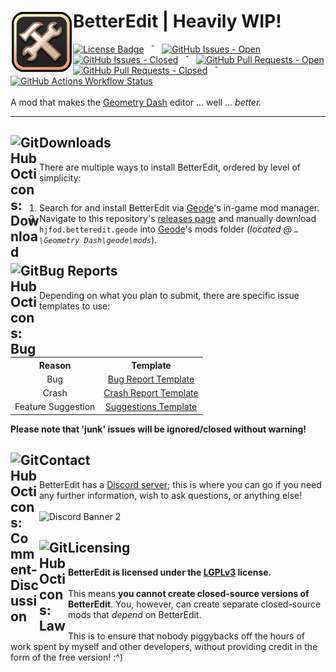 <h1>
  <picture>
    <img alt="BetterEdit Logo" width="100" align="left" src="logo.png">
  </picture>
  BetterEdit | Heavily WIP!
  <br />
</h1>
<span>
  <a href="LICENSE"><img alt="License Badge" src="https://img.shields.io/github/license/HJfod/BetterEdit?label=license&style=flat-square" /></a>
  &ensp;&macr;&ensp;
  <a href="https://github.com/HJfod/BetterEdit/issues"><img alt="GitHub Issues - Open" src="https://img.shields.io/github/issues/HJfod/BetterEdit?style=flat-square" /></a>
  <a href="https://github.com/HJfod/BetterEdit/issues"><img alt="GitHub Issues - Closed" src="https://img.shields.io/github/issues-closed/HJfod/BetterEdit?style=flat-square" /></a>
  &ensp;&macr;&ensp;
  <a href="https://github.com/HJfod/BetterEdit/pulls"><img alt="GitHub Pull Requests - Open" src="https://img.shields.io/github/issues-pr/HJfod/BetterEdit?style=flat-square" /></a>
  <a href="https://github.com/HJfod/BetterEdit/pulls"><img alt="GitHub Pull Requests - Closed" src="https://img.shields.io/github/issues-pr-closed/HJfod/BetterEdit?style=flat-square" /></a>
  &ensp;&macr;&ensp;
  <a href="https://github.com/HJfod/BetterEdit/actions/workflows/build.yml"><img alt="GitHub Actions Workflow Status" src="https://img.shields.io/github/actions/workflow/status/HJFod/BetterEdit/build.yml?style=flat-square" /></a>
  <br /><br />
  A mod that makes the <a href="https://store.steampowered.com/app/322170/Geometry_Dash/">Geometry Dash</a> editor &hellip; well &hellip; <i>better.</i>
</span>

<hr />

<h2>
  <picture>
    <source media="(prefers-color-scheme: dark)" srcset="https://github.com/HJfod/BetterEdit/assets/24266948/b8e16c74-87dc-43ef-8c39-8f279a9426b0">
    <source media="(prefers-color-scheme: light)" srcset="https://github.com/HJfod/BetterEdit/assets/24266948/6535d683-a083-48a0-b440-ae9a8e172496">
    <img alt="GitHub Octicons: Download" width="46" align="left" src="https://github.com/HJfod/BetterEdit/assets/24266948/6535d683-a083-48a0-b440-ae9a8e172496">
  </picture>
  Downloads
  <br />
</h2>
<span>
  There are multiple ways to install BetterEdit, ordered by level of simplicity:
  <br /><br />
  <ol>
    <li>Search for and install BetterEdit via <a href="https://github.com/geode-sdk/geode">Geode</a>'s in-game mod manager.</li>
    <li>Navigate to this repository's <a href="https://github.com/HJfod/BetterEdit/releases/tag/v6.0.0">releases page</a> and manually download <code>hjfod.betteredit.geode</code> into <a href="https://github.com/geode-sdk/geode">Geode</a>'s mods folder (<i>located @ <code>&hellip;\Geometry Dash\geode\mods</code></i>).</li>
  </ol>
</span>

<h2>
  <picture>
    <source media="(prefers-color-scheme: dark)" srcset="https://github.com/HJfod/BetterEdit/assets/24266948/00ac7efc-08a3-4163-b88f-1eabd0307139">
    <source media="(prefers-color-scheme: light)" srcset="https://github.com/HJfod/BetterEdit/assets/24266948/ec09d442-592b-4b8b-9fd9-58e5ec1af5cb">
    <img alt="GitHub Octicons: Bug" width="46" align="left" src="https://github.com/HJfod/BetterEdit/assets/24266948/ec09d442-592b-4b8b-9fd9-58e5ec1af5cb" margin="0px">
  </picture>
  Bug Reports
  <br />
</h2>
<span>
  Depending on what you plan to submit, there are specific issue templates to use:
  <br /><br />
  <table>
    <tr>
      <th align="center">Reason</th>
      <th align="center">Template</th>
    </tr>
    <tr>
      <td align="center">Bug</td>
      <td align="center"><a href=".github/ISSUE_TEMPLATE
/bug_report.md">Bug Report Template</a></td>
    </tr>
    <tr>
      <td align="center">Crash</td>
      <td align="center"><a href=".github/ISSUE_TEMPLATE
/crash_report.md">Crash Report Template</a></td>
    </tr>
    <tr>
      <td align="center">Feature Suggestion</td>
      <td align="center"><a href=".github/ISSUE_TEMPLATE
/suggestion.md">Suggestions Template</a></td>
    </tr>
  </table>
  <strong>Please note that 'junk' issues will be ignored/closed without warning!</strong>
</span>

<h2>
  <picture>
    <source media="(prefers-color-scheme: dark)" srcset="https://github.com/HJfod/BetterEdit/assets/24266948/60f98530-2239-418d-b165-7066494949b4">
    <source media="(prefers-color-scheme: light)" srcset="https://github.com/HJfod/BetterEdit/assets/24266948/234f4c0e-1589-4347-b50b-7fdfe2f48275">
    <img alt="GitHub Octicons: Comment-Discussion" width="46" align="left" src="https://github.com/HJfod/BetterEdit/assets/24266948/234f4c0e-1589-4347-b50b-7fdfe2f48275">
  </picture>
  Contact
  <br />
</h2>
<span>
  BetterEdit has a <a href="https://discord.gg/rPvFW4jQTJ">Discord server</a>; this is where you can go if you need any further information, wish to ask questions, or anything else!
  <br /><br />
  <img alt="Discord Banner 2" src="https://discordapp.com/api/guilds/1087452688956006471/widget.png?style=banner2" />
</span>

<h2>
  <picture>
    <source media="(prefers-color-scheme: dark)" srcset="https://github.com/HJfod/BetterEdit/assets/24266948/7885c455-ec8d-4c71-aa64-e6892b48edaa">
    <source media="(prefers-color-scheme: light)" srcset="https://github.com/HJfod/BetterEdit/assets/24266948/ee1e60e5-5347-4301-8ae5-d67766a820d9">
    <img alt="GitHub Octicons: Law" width="46" align="left" src="https://github.com/HJfod/BetterEdit/assets/24266948/ee1e60e5-5347-4301-8ae5-d67766a820d9">
  </picture>
  Licensing
  <br />
</h2>
<span>
  <strong>BetterEdit is licensed under the <a href="https://www.gnu.org/licenses/lgpl-3.0.en.html">LGPLv3</a> license.</strong>
  <br /><br />
  This means <strong>you cannot create closed-source versions of BetterEdit</strong>. You, however, can create separate closed-source mods that <i>depend</i> on BetterEdit.
  <br /><br />
  This is to ensure that nobody piggybacks off the hours of work spent by myself and other developers, without providing credit in the form of the free version! :^)
</span>

